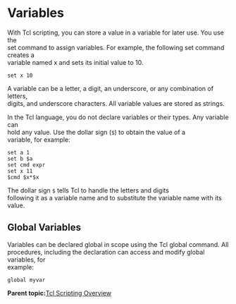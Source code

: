 # Variables

With Tcl scripting, you can store a value in a variable for later use. You use the<br /> set command to assign variables. For example, the following set command creates a<br /> variable named x and sets its initial value to 10.

```
set x 10
```

A variable can be a letter, a digit, an underscore, or any combination of letters,<br /> digits, and underscore characters. All variable values are stored as strings.

In the Tcl language, you do not declare variables or their types. Any variable can<br /> hold any value. Use the dollar sign \(`$`\) to obtain the value of a<br /> variable, for example:

```
set a 1 
set b $a
set cmd expr 
set x 11
$cmd $x*$x
```

The dollar sign `$` tells Tcl to handle the letters and digits<br /> following it as a variable name and to substitute the variable name with its value.

## Global Variables

Variables can be declared global in scope using the Tcl global command. All<br /> procedures, including the declaration can access and modify global variables, for<br /> example:

```
global myvar
```

**Parent topic:**[Tcl Scripting Overview](GUID-57D1B766-9771-410F-B0F1-9199613DB164.md)

